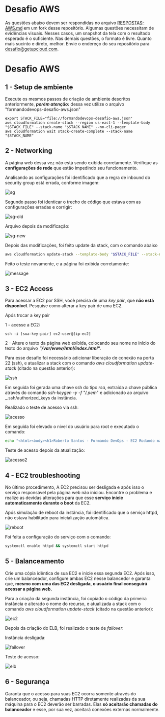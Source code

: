 # Desafio AWS

As questões abaixo devem ser respondidas no arquivo [RESPOSTAS-AWS.md](RESPOSTAS-AWS.md) em um fork desse repositório. Algumas questões necessitam de evidências visuais. Nesses casos, um snapshot da tela com o resultado esperado é o suficiente.
Nas demais questões, o formato é livre. Quanto mais sucinto e direto, melhor.
Envie o endereço do seu repositório para desafio@getupcloud.com.


# Desafio AWS

## 1 - Setup de ambiente

Execute os mesmos passos de criação de ambiente descritos anteriormente, ***porém atenção:*** dessa vez utilize o arquivo "formandodevops-desafio-aws.json"

```
export STACK_FILE="file://formandodevops-desafio-aws.json"
aws cloudformation create-stack --region us-east-1 --template-body "$STACK_FILE" --stack-name "$STACK_NAME" --no-cli-pager
aws cloudformation wait stack-create-complete --stack-name "$STACK_NAME"
```


## 2 - Networking

A página web dessa vez não está sendo exibida corretamente. Verifique as **configurações de rede** que estão impedindo seu funcionamento.

Analisando as configurações foi identificado que a regra de inbound do security group está errada, conforme imagem:

![sg](imagens/security-group.jpeg)

Segundo passo foi identicar o trecho de código que estava com as configurações erradas e corrigir:

![sg-old](imagens/sg-old.jpeg)

Arquivo depois da modificação:

![sg-new](imagens/sg-new.jpeg)

Depois das modificações, foi feito update da stack, com o comando abaixo

```bash
aws cloudformation update-stack --template-body "$STACK_FILE" --stack-name "$STACK_NAME" --no-cli-pager
```

Feito o teste novamente, e a página foi exibida corretamente:

![message](imagens/message.jpeg)

## 3 - EC2 Access

Para acessar a EC2 por SSH, você precisa de uma *key pair*, que **não está disponível**. Pesquise como alterar a key pair de uma EC2.

Após trocar a key pair

1 - acesse a EC2:
```
ssh -i [sua-key-pair] ec2-user@[ip-ec2]
```

2 - Altere o texto da página web exibida, colocando seu nome no início do texto do arquivo ***"/var/www/html/index.html"***.

Para esse desafio foi necessário adicionar liberação de conexão na porta 22 (ssh), e atualizar a stack com o comando _aws cloudformation update-stack_ (citado na questão anterior):

![ssh](imagens/ssh.jpeg)

Em seguida foi gerada uma chave ssh do tipo _rsa_, extraída a chave pública através do comando _ssh-keygen -y -f "<diretorio>/<arquivo>.pem_" e adicionado ao arquivo _.ssh/authorized_keys da instância.

Realizado o teste de acesso via ssh:

![acesso](imagens/acesso.jpeg)

Em seguida foi elevado o nivel do usuário para root e executado o comando:

```bash
echo "<html><body><h1>Roberto Santos - Formando DevOps - EC2 Rodando na Region: ${AWS::Region}<h1></body></html>" > /var/www/html/index.html 
```
Teste de acesso depois da atualização:

![acesso2](imagens/acesso2.jpeg)
## 4 - EC2 troubleshooting

No último procedimento, A EC2 precisou ser desligada e após isso o serviço responsável pela página web não iniciou. Encontre o problema e realize as devidas alterações para que esse **serviço inicie automaticamente durante o boot** da EC2.

Após simulação de reboot da instância, foi identificado que o serviço httpd, não estava habilitado para inicialização automática.

![reboot](imagens/reboot.jpeg)

Foi feita a configuração do serviço com o comando:
```bash
systemctl enable httpd && systemctl start httpd
```

## 5 - Balanceamento

Crie uma cópia idêntica de sua EC2 e inicie essa segunda EC2. Após isso, crie um balanceador, configure ambas EC2 nesse balancedor e garanta que, **mesmo com uma das EC2 desligada, o usuário final conseguirá acessar a página web.**

Para a criação da segunda instância, foi copiado o código da primeira instância e alterado o nome do recurso, e atualizada a stack com o comando _aws cloudformation update-stack_ (citado na questão anterior):

![ec2](imagens/ec2.jpeg)

Depois da criação do ELB, foi realizado o teste de _failover_:

Instância desligada:

![failover](imagens/failover.jpeg)

Teste de acesso:

![elb](imagens/elb.jpeg)

## 6 - Segurança

Garanta que o acesso para suas EC2 ocorra somente através do balanceador, ou seja, chamadas HTTP diretamente realizadas da sua máquina para o EC2 deverão ser barradas. Elas **só aceitarão chamadas do balanceador** e esse, por sua vez, aceitará conexões externas normalmente.
